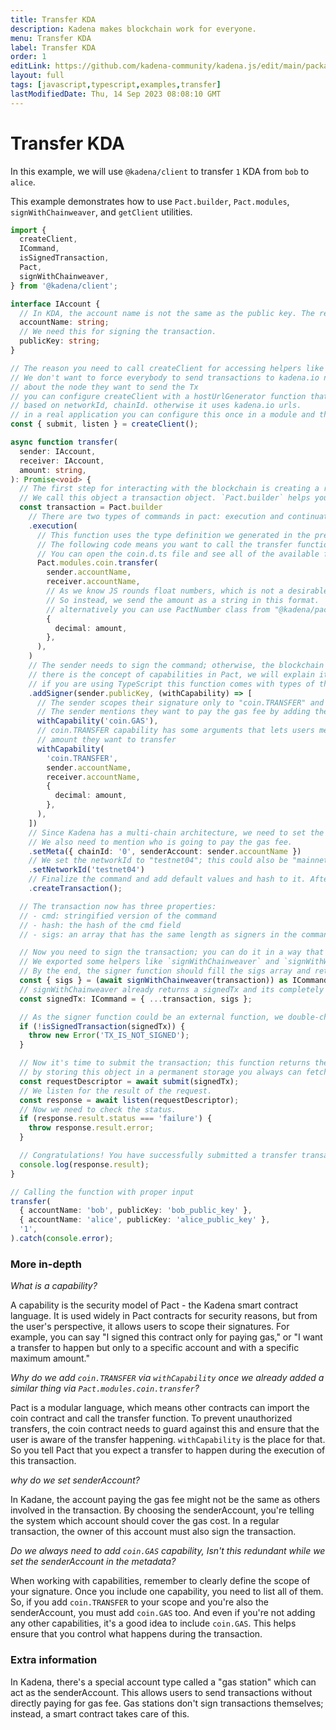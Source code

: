 ```yaml
---
title: Transfer KDA
description: Kadena makes blockchain work for everyone.
menu: Transfer KDA
label: Transfer KDA
order: 1
editLink: https://github.com/kadena-community/kadena.js/edit/main/packages/libs/client-examples/README.md
layout: full
tags: [javascript,typescript,examples,transfer]
lastModifiedDate: Thu, 14 Sep 2023 08:08:10 GMT
---
```

# Transfer KDA

In this example, we will use `@kadena/client` to transfer `1` KDA from `bob` to
`alice`.

This example demonstrates how to use `Pact.builder`, `Pact.modules`,
`signWithChainweaver`, and `getClient` utilities.

```ts
import {
  createClient,
  ICommand,
  isSignedTransaction,
  Pact,
  signWithChainweaver,
} from '@kadena/client';

interface IAccount {
  // In KDA, the account name is not the same as the public key. The reason is that the account could be multi-signature, and you can choose a user-friendly name for yourself.
  accountName: string;
  // We need this for signing the transaction.
  publicKey: string;
}

// The reason you need to call createClient for accessing helpers like submit, listen, and etc is
// We don't want to force everybody to send transactions to kadena.io nodes. and let the developer decide
// about the node they want to send the Tx
// you can configure createClient with a hostUrlGenerator function that returns the base url
// based on networkId, chainId. otherwise it uses kadena.io urls.
// in a real application you can configure this once in a module and then export the helpers you need
const { submit, listen } = createClient();

async function transfer(
  sender: IAccount,
  receiver: IAccount,
  amount: string,
): Promise<void> {
  // The first step for interacting with the blockchain is creating a request object.
  // We call this object a transaction object. `Pact.builder` helps you to create this object easily.
  const transaction = Pact.builder
    // There are two types of commands in pact: execution and continuation. Most of the typical use cases only use execution.
    .execution(
      // This function uses the type definition we generated in the previous step and returns the pact code as a string.
      // The following code means you want to call the transfer function of the coin module (contract).
      // You can open the coin.d.ts file and see all of the available functions.
      Pact.modules.coin.transfer(
        sender.accountName,
        receiver.accountName,
        // As we know JS rounds float numbers, which is not a desirable behavior when you are working with money.
        // So instead, we send the amount as a string in this format.
        // alternatively you can use PactNumber class from "@kadena/pactjs" that creates the same object
        {
          decimal: amount,
        },
      ),
    )
    // The sender needs to sign the command; otherwise, the blockchain node will refuse to do the transaction.
    // there is the concept of capabilities in Pact, we will explain it in the more in-depth part.
    // if you are using TypeScript this function comes with types of the available capabilities based on the execution part.
    .addSigner(sender.publicKey, (withCapability) => [
      // The sender scopes their signature only to "coin.TRANSFER" and "coin.GAS" with the specific arguments.
      // The sender mentions they want to pay the gas fee by adding the "coin.GAS" capability.
      withCapability('coin.GAS'),
      // coin.TRANSFER capability has some arguments that lets users mention the sender, receiver and the maximum
      // amount they want to transfer
      withCapability(
        'coin.TRANSFER',
        sender.accountName,
        receiver.accountName,
        {
          decimal: amount,
        },
      ),
    ])
    // Since Kadena has a multi-chain architecture, we need to set the chainId.
    // We also need to mention who is going to pay the gas fee.
    .setMeta({ chainId: '0', senderAccount: sender.accountName })
    // We set the networkId to "testnet04"; this could also be "mainnet01" or something else if you use a private network or a fork.
    .setNetworkId('testnet04')
    // Finalize the command and add default values and hash to it. After this step, no one can change the command.
    .createTransaction();

  // The transaction now has three properties:
  // - cmd: stringified version of the command
  // - hash: the hash of the cmd field
  // - sigs: an array that has the same length as signers in the command but all filled by undefined

  // Now you need to sign the transaction; you can do it in a way that suits you.
  // We exported some helpers like `signWithChainweaver` and `signWithWalletConnect`, but you can also use other wallets.
  // By the end, the signer function should fill the sigs array and return the signed transaction.
  const { sigs } = (await signWithChainweaver(transaction)) as ICommand;
  // signWithChainweaver already returns a signedTx and its completely safe to use it, but I rather extracted the sigs part and regenerated the signedTx again, its double security, if you are using a wallet that are not completely sure about it's implementation, its better to do tha same technique.
  const signedTx: ICommand = { ...transaction, sigs };

  // As the signer function could be an external function, we double-check if the transaction is signed correctly.
  if (!isSignedTransaction(signedTx)) {
    throw new Error('TX_IS_NOT_SIGNED');
  }

  // Now it's time to submit the transaction; this function returns the requestDescriptor {requestKey, networkId, chainId}.
  // by storing this object in a permanent storage you always can fetch the result of the transaction from the blockchain
  const requestDescriptor = await submit(signedTx);
  // We listen for the result of the request.
  const response = await listen(requestDescriptor);
  // Now we need to check the status.
  if (response.result.status === 'failure') {
    throw response.result.error;
  }

  // Congratulations! You have successfully submitted a transfer transaction.
  console.log(response.result);
}

// Calling the function with proper input
transfer(
  { accountName: 'bob', publicKey: 'bob_public_key' },
  { accountName: 'alice', publicKey: 'alice_public_key' },
  '1',
).catch(console.error);
```

### More in-depth

*What is a capability?*

A capability is the security model of Pact - the Kadena smart contract language.
It is used widely in Pact contracts for security reasons, but from the user's
perspective, it allows users to scope their signatures. For example, you can say
"I signed this contract only for paying gas," or "I want a transfer to happen
but only to a specific account and with a specific maximum amount."

*Why do we add `coin.TRANSFER` via `withCapability` once we already added a
similar thing via `Pact.modules.coin.transfer`?*

Pact is a modular language, which means other contracts can import the coin
contract and call the transfer function. To prevent unauthorized transfers, the
coin contract needs to guard against this and ensure that the user is aware of
the transfer happening. `withCapability` is the place for that. So you tell Pact
that you expect a transfer to happen during the execution of this transaction.

*why do we set senderAccount?*

In Kadane, the account paying the gas fee might not be the same as others
involved in the transaction. By choosing the senderAccount, you're telling the
system which account should cover the gas cost. In a regular transaction, the
owner of this account must also sign the transaction.

*Do we always need to add `coin.GAS` capability, Isn't this redundant while we
set the senderAccount in the metadata?*

When working with capabilities, remember to clearly define the scope of your
signature. Once you include one capability, you need to list all of them. So, if
you add `coin.TRANSFER` to your scope and you're also the senderAccount, you
must add `coin.GAS` too. And even if you're not adding any other capabilities,
it's a good idea to include `coin.GAS`. This helps ensure that you control what
happens during the transaction.

### Extra information

In Kadena, there's a special account type called a "gas station" which can act
as the senderAccount. This allows users to send transactions without directly
paying for gas fee. Gas stations don't sign transactions themselves; instead, a
smart contract takes care of this.
